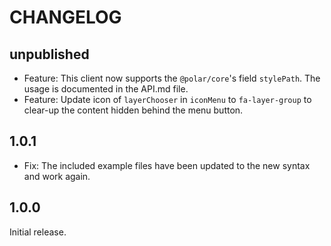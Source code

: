 # CHANGELOG

## unpublished

- Feature: This client now supports the `@polar/core`'s field `stylePath`. The usage is documented in the API.md file.
- Feature: Update icon of `layerChooser` in `iconMenu` to `fa-layer-group` to clear-up the content hidden behind the menu button.

## 1.0.1

- Fix: The included example files have been updated to the new syntax and work again.

## 1.0.0

Initial release.
